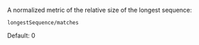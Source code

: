 A normalized metric of the relative size of the longest sequence:

`longestSequence/matches`

Default: 0